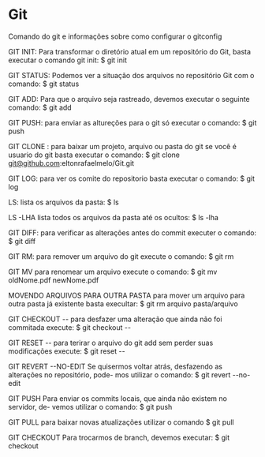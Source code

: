 # Git
Comando do git e informações sobre como configurar o gitconfig

GIT INIT:
Para transformar o diretório atual em um repositório do Git, basta executar o comando git init: 
$ git init 

GIT STATUS:
Podemos ver a situação dos arquivos no repositório Git com o comando: 
$ git status

GIT ADD: 
Para que o arquivo seja rastreado, devemos executar o seguinte comando: 
$ git add <arquivo>

GIT PUSH:
para enviar as altureções para o git só executar o comando:
$ git push

GIT CLONE <url repositorio git>:
para baixar um projeto, arquivo ou pasta do git se você é usuario do git basta executar o comando:
$ git clone git@github.com:eltonrafaelmelo/Git.git

GIT LOG:
para ver os comite do repositorio basta executar o comando:
$ git log

LS:
lista os arquivos da pasta:
$ ls

LS -LHA
lista todos os arquivos da pasta até os ocultos:
$ ls -lha

GIT DIFF:
para verificar as alterações antes do commit executer o comando:
$ git diff

GIT RM:
para remover um arquivo do git execute o comando:
$ git rm <arquivo>

GIT MV
para renomear um arquivo execute o comando:
$ git mv oldNome.pdf newNome.pdf

MOVENDO ARQUIVOS PARA OUTRA PASTA
para mover um arquivo para outra pasta já existente basta execultar:
$ git rm arquivo pasta/arquivo

GIT CHECKOUT --<ARQUIVO>
para desfazer uma alteração que ainda não foi commitada execute:
$ git checkout --<arquivo>

GIT RESET --<ARQUIVO>
para terirar o arquivo do git add sem perder suas modificações execute:
$ git reset --<arquivo>


GIT REVERT --NO-EDIT
Se quisermos voltar atrás, desfazendo as alterações no repositório, pode- mos utilizar o comando:
$ git revert --no-edit <codigo comit>

GIT PUSH
Para enviar os commits locais, que ainda não existem no servidor, de- vemos utilizar o comando:
$ git push


GIT PULL
para baixar novas atualizações utilizar o comando
$ git pull

GIT CHECKOUT <Nnome do Branch>
Para trocarmos de branch, devemos executar:
$ git checkout <Nome do branch>













